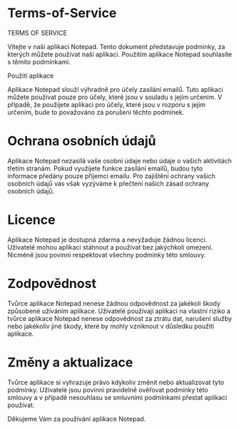 # Terms-of-Service

TERMS OF SERVICE

Vítejte v naší aplikaci Notepad. Tento dokument představuje podmínky, za kterých můžete používat naši aplikaci. Použitím aplikace Notepad souhlasíte s těmito podmínkami.

Použití aplikace

Aplikace Notepad slouží výhradně pro účely zasílání emailů. Tuto aplikaci můžete používat pouze pro účely, které jsou v souladu s jejím určením. V případě, že použijete aplikaci pro účely, které jsou v rozporu s jejím určením, bude to považováno za porušení těchto podmínek.

# Ochrana osobních údajů

Aplikace Notepad nezasílá vaše osobní údaje nebo údaje o vašich aktivitách třetím stranám. Pokud využijete funkce zasílání emailů, budou tyto informace předány pouze příjemci emailu. Pro zajištění ochrany vašich osobních údajů vás však vyzýváme k přečtení našich zásad ochrany osobních údajů.

# Licence

Aplikace Notepad je dostupná zdarma a nevyžaduje žádnou licenci. Uživatelé mohou aplikaci stáhnout a používat bez jakýchkoli omezení. Nicméně jsou povinni respektovat všechny podmínky této smlouvy.

# Zodpovědnost

Tvůrce aplikace Notepad nenese žádnou odpovědnost za jakékoli škody způsobené užíváním aplikace. Uživatelé používají aplikaci na vlastní riziko a tvůrce aplikace Notepad nenese odpovědnost za ztrátu dat, narušení služby nebo jakékoliv jiné škody, které by mohly vzniknout v důsledku použití aplikace.

# Změny a aktualizace

Tvůrce aplikace si vyhrazuje právo kdykoliv změnit nebo aktualizovat tyto podmínky. Uživatelé jsou povinni pravidelně ověřovat podmínky této smlouvy a v případě nesouhlasu se smluvními podmínkami přestat aplikaci používat.

Děkujeme Vám za používání aplikace Notepad.
